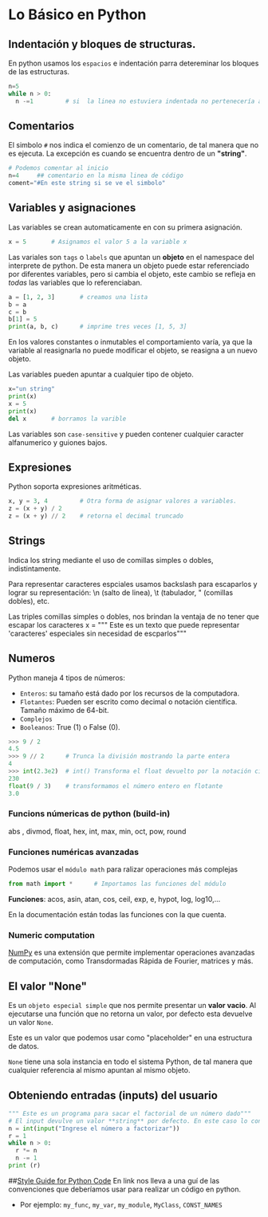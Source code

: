 # Lo Básico en Python

## Indentación y bloques de structuras.
En python usamos los `espacios` e indentación parra detereminar los bloques de las estructuras.

```python
n=5
while n > 0:
  n -=1			# si  la linea no estuviera indentada no pertenecería al loop while
```

## Comentarios
El simbolo `#` nos indica el comienzo de un comentario, de tal manera que no es ejecuta. La excepción es cuando se encuentra dentro de un **"string"**.

```python
# Podemos comentar al inicio
n=4		## comentario en la misma linea de código
coment="#En este string si se ve el simbolo"
```

## Variables y asignaciones
Las variables se crean automaticamente en con su primera asignación.

```python
x = 5		# Asignamos el valor 5 a la variable x
```

Las variales son `tags` o `labels` que apuntan un **objeto** en el namespace del interprete de python. De esta manera un objeto puede estar referenciado por diferentes variables, pero si cambia el objeto, este cambio se refleja en *todas* las variables que lo referenciaban.

```python
a = [1, 2, 3]		# creamos una lista
b = a
c = b
b[1] = 5
print(a, b, c)		# imprime tres veces [1, 5, 3]
```

En los valores constantes o inmutables el comportamiento varía, ya que la variable al reasignarla no puede modificar el objeto, se reasigna a un nuevo objeto.

Las variables pueden apuntar a cualquier tipo de objeto.

```python
x="un string"
print(x)
x = 5
print(x)
del x		# borramos la varible
```

Las variables son `case-sensitive` y pueden contener cualquier caracter alfanumerico y guiones bajos.

## Expresiones
Python soporta expresiones aritméticas.
```python
x, y = 3, 4			# Otra forma de asignar valores a variables.
z = (x + y) / 2
z = (x + y) // 2	# retorna el decimal truncado
```

## Strings
Indica los string mediante el uso de comillas simples o dobles, indistintamente.

Para representar caracteres espciales usamos backslash para escaparlos y lograr su representación: \n (salto de linea), \t (tabulador, \" (comillas dobles), etc.

Las triples comillas simples o dobles, nos brindan la ventaja de no tener que escapar los caracteres
x = """ Este es un texto
que puede representar 'caracteres' especiales
sin necesidad de escparlos"""

## Numeros
Python maneja 4 tipos de números:
  - `Enteros`: su tamaño está dado por los recursos de la computadora.
  - `Flotantes`: Pueden ser escrito como decimal o notación científica. Tamaño máximo de 64-bit.
  - `Complejos`
  - `Booleanos`: True (1) o False (0).

```python
>>> 9 / 2
4.5
>>> 9 // 2 		# Trunca la división mostrando la parte entera
4
>>> int(2.3e2)	# int() Transforma el float devuelto por la notación científica a entero
230
float(9 / 3)	# transformamos el número entero en flotante
3.0
```

### Funcions númericas de python (build-in)
abs , divmod, float, hex, int, max, min, oct, pow, round

### Funciones numéricas avanzadas
Podemos usar el `módulo math` para ralizar operaciones más complejas

```python
from math import *		# Importamos las funciones del módulo
```

**Funciones**: acos, asin, atan, cos, ceil, exp, e, hypot, log, log10,...

En la documentación están todas las funciones con la que cuenta.

### Numeric computation
[NumPy](www.scipy.org) es una extensión que permite implementar operaciones avanzadas de computación, como Transdormadas Rápida de Fourier, matrices y más.

## El valor "None"
Es un `objeto especial simple` que nos permite presentar un **valor vacio**.
Al ejecutarse una función que no retorna un valor, por defecto esta devuelve un valor `None`.

Este es un valor que podemos usar como "placeholder" en una estructura de datos.

`None` tiene una sola instancia en todo el sistema Python, de tal manera que cualquier referencia al mismo apuntan al mismo objeto.

## Obteniendo entradas (inputs) del usuario
```python
""" Este es un programa para sacar el factorial de un número dado"""
# El input devulve un valor **string** por defecto. En este caso lo convertimos a int
n = int(input("Ingrese el número a factorizar"))
r = 1
while n > 0:
  r *= n
  n -= 1
print (r)
```

##[Style Guide for Python Code](https://www.python.org/dev/peps/pep-0008/)
En link nos lleva a una guí de las convenciones que deberíamos usar para realizar un código en python.
- Por ejemplo: `my_func`, `my_var`, `my_module`, `MyClass`, `CONST_NAMES`
